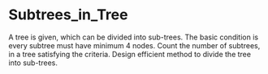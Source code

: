 # Subtrees_in_Tree
A tree is given, which can be divided into sub-trees. The basic condition is every subtree must have minimum 4 nodes. Count the number of subtrees, in a tree satisfying the criteria. Design efficient method to divide the tree into sub-trees.
